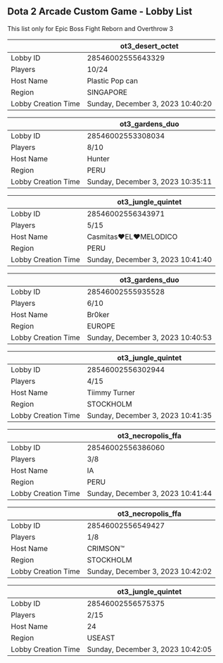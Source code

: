 ## Dota 2 Arcade Custom Game - Lobby List

This list only for Epic Boss Fight Reborn and Overthrow 3

|  | ot3_desert_octet |
| ------ | ------ |
| Lobby ID | 28546002555643329 |
| Players | 10/24 |
| Host Name | Plastic Pop can |
| Region | SINGAPORE |
| Lobby Creation Time | Sunday, December 3, 2023 10:40:20 |


|  | ot3_gardens_duo |
| ------ | ------ |
| Lobby ID | 28546002553308034 |
| Players | 8/10 |
| Host Name | Hunter |
| Region | PERU |
| Lobby Creation Time | Sunday, December 3, 2023 10:35:11 |


|  | ot3_jungle_quintet |
| ------ | ------ |
| Lobby ID | 28546002556343971 |
| Players | 5/15 |
| Host Name | Casmitas♥EL♥MELODICO |
| Region | PERU |
| Lobby Creation Time | Sunday, December 3, 2023 10:41:40 |


|  | ot3_gardens_duo |
| ------ | ------ |
| Lobby ID | 28546002555935528 |
| Players | 6/10 |
| Host Name | Br0ker |
| Region | EUROPE |
| Lobby Creation Time | Sunday, December 3, 2023 10:40:53 |


|  | ot3_jungle_quintet |
| ------ | ------ |
| Lobby ID | 28546002556302944 |
| Players | 4/15 |
| Host Name | Tiimmy Turner |
| Region | STOCKHOLM |
| Lobby Creation Time | Sunday, December 3, 2023 10:41:35 |


|  | ot3_necropolis_ffa |
| ------ | ------ |
| Lobby ID | 28546002556386060 |
| Players | 3/8 |
| Host Name | IA |
| Region | PERU |
| Lobby Creation Time | Sunday, December 3, 2023 10:41:44 |


|  | ot3_necropolis_ffa |
| ------ | ------ |
| Lobby ID | 28546002556549427 |
| Players | 1/8 |
| Host Name | CRIMSON™ |
| Region | STOCKHOLM |
| Lobby Creation Time | Sunday, December 3, 2023 10:42:02 |


|  | ot3_jungle_quintet |
| ------ | ------ |
| Lobby ID | 28546002556575375 |
| Players | 2/15 |
| Host Name | 24 |
| Region | USEAST |
| Lobby Creation Time | Sunday, December 3, 2023 10:42:05 |


